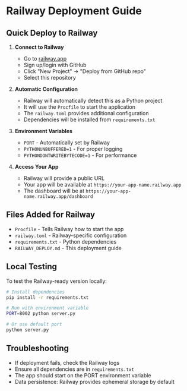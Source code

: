 # Railway Deployment Guide

## Quick Deploy to Railway

1. **Connect to Railway**
   - Go to [railway.app](https://railway.app)
   - Sign up/login with GitHub
   - Click "New Project" → "Deploy from GitHub repo"
   - Select this repository

2. **Automatic Configuration**
   - Railway will automatically detect this as a Python project
   - It will use the `Procfile` to start the application
   - The `railway.toml` provides additional configuration
   - Dependencies will be installed from `requirements.txt`

3. **Environment Variables**
   - `PORT` - Automatically set by Railway
   - `PYTHONUNBUFFERED=1` - For proper logging
   - `PYTHONDONTWRITEBYTECODE=1` - For performance

4. **Access Your App**
   - Railway will provide a public URL
   - Your app will be available at `https://your-app-name.railway.app`
   - The dashboard will be at `https://your-app-name.railway.app/dashboard`

## Files Added for Railway

- `Procfile` - Tells Railway how to start the app
- `railway.toml` - Railway-specific configuration
- `requirements.txt` - Python dependencies
- `RAILWAY_DEPLOY.md` - This deployment guide

## Local Testing

To test the Railway-ready version locally:

```bash
# Install dependencies
pip install -r requirements.txt

# Run with environment variable
PORT=8002 python server.py

# Or use default port
python server.py
```

## Troubleshooting

- If deployment fails, check the Railway logs
- Ensure all dependencies are in `requirements.txt`
- The app should start on the PORT environment variable
- Data persistence: Railway provides ephemeral storage by default
